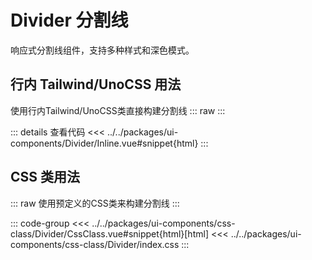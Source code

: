 # Divider 分割线

响应式分割线组件，支持多种样式和深色模式。

<script setup>
  import CssDivider from 'ui-components/css-class/Divider/CssClass.vue'
  import InlineDivider from 'ui-components/Divider/Inline.vue'
</script>

## 行内 Tailwind/UnoCSS 用法
使用行内Tailwind/UnoCSS类直接构建分割线
::: raw
<InlineDivider />
:::

::: details 查看代码
<<< ../../packages/ui-components/Divider/Inline.vue#snippet{html}
:::

## CSS 类用法
::: raw
使用预定义的CSS类来构建分割线
<CssDivider />
:::

::: code-group
<<< ../../packages/ui-components/css-class/Divider/CssClass.vue#snippet{html}[html]
<<< ../../packages/ui-components/css-class/Divider/index.css
:::
